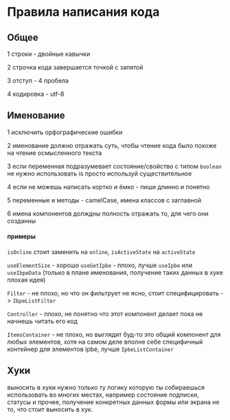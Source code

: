# Правила написания кода

## Общее
1 строки - двойные кавычки

2 строчка кода завершается точкой с запятой

3 отступ - 4 пробела

4 кодировка - utf-8

## Именование
1 исключить орфографические ошибки

2 именование должно отражать суть, чтобы чтение кода было похоже на чтение осмысленного текста

3 если переменная подразумевает состояние/свойство с типом `boolean` не нужно использовать is 
просто используй существительное

4 если не можешь написать кортко и ёмко - пиши длинно и понятно

5 переменные и методы - camelCase, имена классов с заглавной

6 имена компонентов долждны полность отражать то, для чего они созданны

#### примеры
`isOnline` стоит заменить на `online`, `isActiveState` на `activeState`

`useElementSize` - хорошо `useGetIpbe` - плохо, лучше `useIpbe` или `useIbpeData`
(только в плане именования, получение таких данных в хуке плохая идея)

`Filter` - не плохо, но что он фильтрует не ясно, стоит специфицировать -> `IbpeListFilter`

`Controller` - плохо, не понятно что этот компонент делает пока не начнешь читать его код

`ItemsContainer` - не плохо, но выглядит буд-то это общий компонент для любых элементов, хотя
на самом деле вполне себе специфичный контейнер для элементов ipbe, лучше `IpbeListContainer`

## Хуки
выносить в хуки нужно только ту логику которую ты собираешься использовать во многих местах, например 
состояние подписки, статусы и прочее, получение конкретных данных формы или экрана не то, что стоит выносить в хук.

